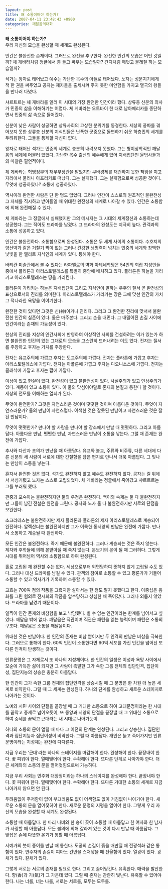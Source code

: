 ```yaml
---
layout: post
title: 왜 소통이어야 하는가?
date: 2007-04-11 23:48:43 +0900
categories: 깨달음의대화
---
```

**왜 소통이어야 하는가?**  
우리 자신의 모습을 완성할 때 세계도 완성된다. 

인간은 불완전한 존재이다. 그러므로 완전을 추구한다. 완전한 인간의 모습은 어떤 것일까? 체 게바라처럼 정글에서 총 들고 싸우는 모습일까? 간디처럼 깨벗고 물레질 하는 모습일까? 

석가는 왕자로 태어났고 예수는 가난한 목수의 아들로 태어났다. 노자는 성문지기에게 책 한 권을 써주었고 공자는 제자들을 출세시켜 주지 못한 미안함을 가지고 열국의 왕들을 만나러 다녔다. 

샤르트르는 체 게바라를 일러 이 시대의 가장 완전한 인간이라 했다. 상류층 신분의 의사가 민중의 삶을 이해하기는 어렵다. 체 게바라는 오토바이 한 대로 남아메리카를 종단하면서 민중의 삶 속으로 들어갔다. 

신분이 낮은 사람이 성공하면 상류사회의 고상한 분위기를 동경한다. 세상의 풍파를 겪어보지 못한 상류층 신분의 지식인들은 난폭한 군중으로 돌변하기 쉬운 하층민의 세계를 두려워한다. 그들을 통제할 자신이 없다. 

왕자로 태어난 석가는 민중의 세계로 충분히 내려오지 못했다. 그는 형이상학적인 깨달음의 세계에 머물러 있었다. 가난한 목수 출신의 예수에게 있어 지배집단인 율법사들과의 마찰은 필연적이다. 

체 게바라는 혁명정부의 재무부장관을 맡았지만 쿠바경제를 재건하지 못한 책임을 지고 자리에서 물러나 아프리카로 떠났다. 그는 실패했다. 그는 실패함으로써 성공한 것이다. 무엇에 성공하였나? 소통에 성공하였다. 

역사이래 완전한 사람은 단 한 명도 없었다. 그러나 인간이 스스로의 원초적인 불완전성 그 자체를 직시하고 받아들일 때 위대한 완전성의 세계로 나아갈 수 있다. 인간은 소통함에 의해 완전해질 수 있다. 

체 게바라는 그 정글에서 실패했지만 그의 메시지는 그 시대의 세계정신과 소통하는데 성공했다. 그는 적어도 드라마를 남겼다. 그 드라마의 완성도는 지극히 높다. 관객과의 소통에 성공하고 있다. 

인간은 불완전하다. 소통함으로써 완성된다. 소통은 두 세계 사이의 소통이다. 수호지의 양산박과 같은 거칠기 짝이 없는 그러나 건강한 생명력이 넘치는 민중의 세계와 창백한 낯빛을 한 엘리트 지식인의 세계가 있다. 통해야 한다. 

바티칸 미술관에서 볼 수 있다는 라파엘로의 벽화 아테네학당은 54인의 희랍 지성인들 중에서 플라톤과 아리스토텔레스를 특별히 중앙에 배치하고 있다. 플라톤은 하늘을 가리키고 아리스토텔레스는 땅을 가리킨다. 

플라톤이 가리키는 하늘은 지배집단이 그리고 지식인이 말하는 우주의 질서 곧 완전성의 표상으로서의 진리를 의미한다. 아리스토텔레스가 가리키는 땅은 그에 맞선 인간의 가치 그 적나라한 욕망을 이야기한다. 

완전한 것이 있다면 그것은 신(神)이거나 진리다. 그리고 그 완전한 진리에 맞서서 불완전한 인간의 실존이 있다. 둘은 마주본다. 그리고 손을 내민다. 그 내밀어진 손길 사이에 인간이라는 존재의 가능성이 있다. 

천상의 진리를 지상의 인간사회에 반영하여 이상적인 사회를 건설하려는 이가 있는가 하면 불완전한 인간의 있는 그대로의 모습을 고스란히 드러내려는 이도 있다. 전자는 질서를 주장하고 후자는 가치를 주장한다. 

전자는 유교주의에 가깝고 후자는 도교주의에 가깝다. 전자는 플라톤에 가깝고 후자는 아리스토텔레스에 가깝다. 전자는 아폴론에 가깝고 후자는 디오니소스에 가깝다. 전자는 클래식에 가깝고 후자는 팝에 가깝다. 

이상이 있고 현실이 있다. 완전성이 있고 불완전성이 있다. 사실주의가 있고 인상주의가 있다. 계몽이 있고 소통이 있다. 이 둘의 맞섬이야말로 존재의 본질과 통한다 할 것이다. 세상의 전모를 이해하는 열쇠가 된다.

무엇이 완전한가? 그것은 자연스러운 것이며 떳떳한 것이며 아름다운 것이다. 무엇이 자연스러운가? 둘의 만남이 자연스럽다. 어색한 것은 잘못된 만남이고 자연스러운 것은 잘된 만남이다. 

무엇이 떳떳한가? 만나야 할 사람을 만나야 할 장소에서 만날 때 떳떳하다. 그리고 아름답다. 아름다운 만남, 떳떳한 만남, 자연스러운 만남이 소통을 낳는다. 그럴 때 존재는 완전에 가깝다. 

추사와 다산과 초의가 만났을 때 아름답다. 유교와 불교, 주류와 비주류, 다른 세대에 다른 신분의 세 사람이 서로에 대한 간절함을 담은 편지로 만나서 더욱 아름답다. 그 빛나는 만남이 소통을 낳는다. 

혼자서 완전한 것은 없다. 석가도 완전하지 않고 예수도 완전하지 않다. 공자는 길 위에서 서성거렸고 노자는 스스로 고립되었다. 체 게바라는 정글에서 죽어갔고 샤르트르는 그를 부러워 했다. 

관중과 포숙아는 불완전하지만 둘의 우정은 완전하다. 백이와 숙제는 둘 다 불완전하지만 그들이 남긴 전설은 완전을 그린다. 공자와 노자 둘 다 불완전하지만 서로의 단점을 보완한다. 

소크라테스는 불완전하지만 제자 플라톤과 플라톤의 제자 아리스토텔레스로 계승되어 완전하다. 알렉산더는 불완전하지만 그가 이룩한 동서양의 만남은 완전에 가깝다. 만나서 소통하고 계승될 때 완전하다. 

모든 인간은 불완전하다. 죽기 때문에 불완전하다. 그러나 계승되는 것은 죽지 않는다. 제자와 후학들에 의해 본받아질 때 죽지 않는다. 본보기의 본이 될 때 그러허다. 그렇게 시대를 뛰어넘어 역사와 소통함으로 하여 완성된다. 

홀로 고립된 채 완전할 수는 없다. 세상으로부터 외면당하여 뜻하지 않게 고립될 수도 있다. 그러나 대신 드라마를 남길 수 있다. 관객의 참여로 소통할 수 있고 평론가가 거들어 소통할 수 있고 역사가가 기록하여 소통할 수 있다. 

고흐는 700여 점의 작품을 그렸지만 살아서는 한 점도 팔지 못했다고 한다. 이중섭은 음화를 그린 혐의로 전시회의 작품을 압수당하고 상심한 채 죽어갔다. 그러나 외롭지 않았다. 드라마를 남겼기 때문이다. 

일찍이 인간 존재의 비참함을 보고 낙담했다. 별 수 없는 인간이라는 한계를 넘어서고 싶었다. 깨달음 밖에 없다. 깨달음은 직관이며 직관은 패턴을 읽는 능력이며 패턴은 소통의 구조다. 깨달음은 소통을 깨달음이다. 

위대한 것은 만남이다. 한 인간의 존재는 비참 뿐이지만 두 인격의 만남은 비참을 극복한다. 그러므로 통해야 한다. 60억 인간이 소통한다면 60억 세포를 가진 인간을 넘어선 또다른 인격이 탄생하는 것이다. 

인류문명은 그 자체로서 또 하나의 지성체이다. 한 인간의 일생은 이성과 욕망 사이에서 모순에 가득찬 삶이 되지만 그 사람이 촉발한 그가 속한 그룹 전체의 집단인격, 집단이성, 집단지능의 상승은 충분히 아름답다. 

한 인간이 그가 속한 그룹 전체의 집단인격을 상승시킬 때 그 문명은 한 차원 더 높은 세계로 비약한다. 그럴 때 그 세계는 완성된다. 하나의 단계를 완성하고 새로운 스테이지로 나아가는 것이다. 

노예와 시민 사이의 단절을 끝장낼 때 그 거대한 소통으로 하여 고대문명이라는 한 시대를 끝막고 중세로 넘어오듯이, 또 동양과 서양의 단절을 끝장낼 때 그 위대한 소통으로 하여 중세를 끝막고 근대라는 새 시대로 나아가듯이.

하나의 소통의 문이 열릴 때 마다 그 이전의 단계는 완성된다. 그리고 상승한다. 집단인격과 집단지능과 집단이성이 비약한다. 그럴 때 아름답다. 개인은 늙고 죽어가지만 인류문명이라는 지성체는 완전에 다다른다.

지금 우리는 ‘근대’라는 하나의 스테이지를 마감해야 한다. 완성해야 한다. 끝장내야 한다. 꽃 피워야 한다. 열매맺어야 한다. 수확해야 한다. 또다른 단계로 나아가야 한다. 더 큰 세계와의 소통의 문을 열어젖힘으로써 가능하다. 

지금 우리 사회는 민주화 대장정이라는 하나의 스테이지를 완성해야 한다. 끝장내야 한다. 꽃 피워야 한다. 열매맺어야 한다. 수확해야 한다. 또다른 거대한 소통의 세계로 지금 나아가지 않으면 안 된다. 

두려움없이 주저함이 없이 부끄러움도 없이 어색함도 없이 거침없이 나아가야 한다. 새로운 소통의 문을 열어젖혀야 한다. 새로운 문명의 지평을 열어야 한다. 그렇게 우리 자신의 모습을 완성할 때 세계도 완성된다. 

소통할 때 아름답다. 한 마리 나비와 한 송이 꽃이 소통할 때 아름답고 한 여자와 한 남자가 사랑할 때 아름답다. 모든 불의에 의해 갈라져 있는 것이 다시 만날 때 아름답다. 그 맞잡은 손에 다뜻한 온기가 통할 때 아름답다. 

서예가의 붓이 종이를 만날 때 통한다. 도공의 손길이 흙을 매만질 때 전광석화 같은 통함이 있다. 연주자의 손길이 피아노 건반을 스쳐닿을 때 전율함이 있다. 열광이 있다. 광채가 있다. 갈채가 있다. 

그렇게 서로는 서로의 존재를 필요로 한다. 그리고 끌어당긴다. 유혹한다. 매력을 발산한다. 향(香)과 기(氣)가 그 가운데 있다. 그럴 때 존재는 찬란히 빛난다. 유혹할 수 있어야 한다. 나는 너를, 너는 나를, 서로는 서로를, 모두는 모두를.